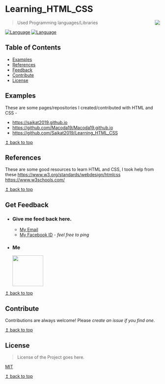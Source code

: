 # Learning_HTML_CSS 

<img src="https://raw.githubusercontent.com/Saikat2019/MY_README_TEMPLATE/master/README_RES/icon.jpeg" align="right" />

> Used Programming languages/Libraries

[![Language](https://img.shields.io/badge/HTML-5-009900.svg)](https://www.w3.org/standards/webdesign/htmlcss)
[![Language](https://img.shields.io/badge/CSS-4-8f00b3.svg)](https://www.w3.org/standards/webdesign/htmlcss)


## Table of Contents
- [Examples](#Examples)
- [References](#References)
- [Feedback](#Get-Feedback)
- [Contribute](#Contribute)
- [License](#License)

## Examples

These are some pages/repositories I created/contributed with HTML and CSS - 
- https://saikat2019.github.io
- https://github.com/Macoda19/Macoda19.github.io
- https://github.com/Saikat2019/Learning_HTML_CSS  

[↥ back to top](#table-of-contents)

## References

These are some good resources to learn HTML and CSS, I took help from these 
  https://www.w3.org/standards/webdesign/htmlcss
  https://www.w3schools.com/

[↥ back to top](#table-of-contents)

## Get Feedback

 -	### Give me feed back here.
	 - [My Email](mailto:saikatmondal410@iitkgp.ac.in) 
	 - [My Facebook ID](https://www.facebook.com/profile.php?id=100011440244328) - *feel free to ping*
 -  ### Me
 	<p>
		<img src="https://scontent-bom1-1.xx.fbcdn.net/v/t1.0-9/47574379_824621541262513_325880162547662848_n.jpg?_nc_cat=107&_nc_oc=AQnlCMlo-QMFoJAGZjURtqsqx-9WKXjnTFBBnzNrRzPXOFT9GaXsCw_sCzVrFTn_Lvs&_nc_ht=scontent-bom1-1.xx&oh=70f82b34260b22d80b1dd4bad4d81f72&oe=5CC1FE8F" width="100" height="100" >
	</p>

[↥ back to top](#table-of-contents)

## Contribute

Contributions are always welcome!
Please *create an issue if you find one*.

[↥ back to top](#table-of-contents)

## License

>License of the Project goes here.

[MIT](https://choosealicense.com/licenses/mit/)

[↥ back to top](#table-of-contents)
